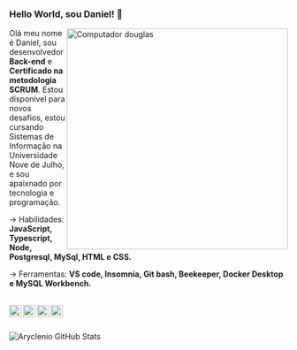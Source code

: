 ### Hello World, sou Daniel! 👋

<!-- **DanielSilva33/DanielSilva33** is a ✨ _special_ ✨ repository because its `README.md` (this file) appears on your GitHub profile. -->

<img src="https://raw.githubusercontent.com/MicaelliMedeiros/micaellimedeiros/master/image/computer-illustration.png" min-width="400px" max-width="400px" width="400px" align="right" alt="Computador douglas">

<p align="left">
  Olá meu nome é Daniel, sou desenvolvedor <strong>Back-end</strong> e <strong> Certificado na metodologia SCRUM</strong>. Estou disponível para novos desafios, estou cursando Sistemas de Informação na Universidade Nove de Julho, e sou apaixnado por tecnologia e programação.
</p>

<p align="left">
  -> Habilidades: <strong>JavaScript, Typescript, Node, Postgresql, MySql, HTML e CSS.</strong>
</p>

<p align="left">
  -> Ferramentas: <strong>VS code, Insomnia, Git bash, Beekeeper, Docker Desktop e MySQL Workbench.</strong>
</p>


<br><a href="https://www.linkedin.com/in/daniel-silva-1a3209196/" target="_blank">
  <img align="left" alt="LinkdeIN" width="22px" target="_blank" src="https://cdn.jsdelivr.net/npm/simple-icons@v3/icons/linkedin.svg" />
</a>
<a target="_blank" href="https://api.whatsapp.com/send?phone=5511951160061">
  <img align="left" alt="Whatsapp" width="22px" target="_blank" src="https://cdn.jsdelivr.net/npm/simple-icons@v3/icons/whatsapp.svg" />
</a>
<a target="_blank" href="https://www.instagram.com/daniell_silvaa__/">
  <img align="left" alt="Instagram" width="22px" target="_blank" src="https://cdn.jsdelivr.net/npm/simple-icons@v3/icons/instagram.svg" />
</a>
<a target="_blank" href="mailto:daniel.silva3320@gmail.com">
  <img align="left" alt="Gmail" width="22px" target="_blank" src="https://cdn.jsdelivr.net/npm/simple-icons@v3/icons/gmail.svg" />
</a> <br> <br>

![Aryclenio GitHub Stats](https://github-readme-stats.vercel.app/api?username=danielsilva33&show_icons=true)
